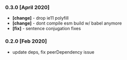 ### 0.3.0 [April 2020]

- **[change]** - drop ie11 polyfill
- **[change]** - dont compile esm build w/ babel anymore
- **[fix]** - sentence conjugation fixes

### 0.2.0 [Feb 2020]

- update deps, fix peerDependency issue
